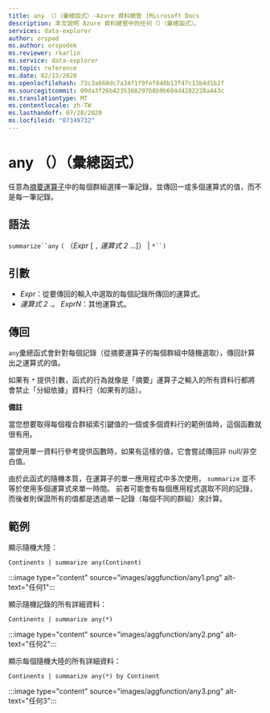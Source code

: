 ```yaml
---
title: any （）（彙總函式）-Azure 資料總管 |Microsoft Docs
description: 本文說明 Azure 資料總管中的任何（）（彙總函式）。
services: data-explorer
author: orspod
ms.author: orspodek
ms.reviewer: rkarlin
ms.service: data-explorer
ms.topic: reference
ms.date: 02/13/2020
ms.openlocfilehash: 73c3a660dc7a34f1f9fef840b13f47c13b4d1b2f
ms.sourcegitcommit: 09da3f26b4235368297b8b9b604d4282228a443c
ms.translationtype: MT
ms.contentlocale: zh-TW
ms.lasthandoff: 07/28/2020
ms.locfileid: "87349732"
---
```

# <a name="any-aggregation-function"></a>any （）（彙總函式）

任意為[摘要運算子](summarizeoperator.md)中的每個群組選擇一筆記錄，並傳回一或多個運算式的值，而不是每一筆記錄。

## <a name="syntax"></a>語法

`summarize``any` `(` （*Expr* [ `,` *運算式 2* ...]） | `*``)`

## <a name="arguments"></a>引數

* *Expr*：從要傳回的輸入中選取的每個記錄所傳回的運算式。
* *運算式 2* .。 *ExprN*：其他運算式。

## <a name="returns"></a>傳回

`any`彙總函式會針對每個記錄（從摘要運算子的每個群組中隨機選取），傳回計算出之運算式的值。

如果有 `*` 提供引數，函式的行為就像是「摘要」運算子之輸入的所有資料行都將會禁止「分組依據」資料行（如果有的話）。

**備註**

當您想要取得每個複合群組索引鍵值的一個或多個資料行的範例值時，這個函數就很有用。

當使用單一資料行參考提供函數時，如果有這樣的值，它會嘗試傳回非 null/非空白值。

由於此函式的隨機本質，在運算子的單一應用程式中多次使用， `summarize` 並不等於使用多個運算式來單一時間。 前者可能會有每個應用程式選取不同的記錄，而後者則保證所有的值都是透過單一記錄（每個不同的群組）來計算。

## <a name="examples"></a>範例

顯示隨機大陸：

```kusto
Continents | summarize any(Continent)
```

:::image type="content" source="images/aggfunction/any1.png" alt-text="任何1":::

顯示隨機記錄的所有詳細資料：

```kusto
Continents | summarize any(*)
```

:::image type="content" source="images/aggfunction/any2.png" alt-text="任何2":::

顯示每個隨機大陸的所有詳細資料：

```kusto
Continents | summarize any(*) by Continent
```

:::image type="content" source="images/aggfunction/any3.png" alt-text="任何3":::
